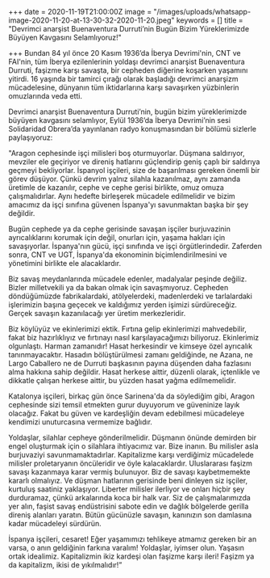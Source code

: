 +++
date = 2020-11-19T21:00:00Z
image = "/images/uploads/whatsapp-image-2020-11-20-at-13-30-32-2020-11-20.jpeg"
keywords = []
title = "Devrimci anarşist Buenaventura Durruti’nin Bugün Bizim Yüreklerimizde Büyüyen Kavgasını Selamlıyoruz!"

+++
Bundan 84 yıl önce 20 Kasım 1936’da İberya Devrimi'nin, CNT ve FAI'nin, tüm İberya ezilenlerinin yoldaşı devrimci anarşist Buenaventura Durruti, faşizme karşı savaşta, bir cepheden diğerine koşarken yaşamını yitirdi. 16 yaşında bir tamirci çırağı olarak başladığı devrimci anarşizm mücadelesine, dünyanın tüm iktidarlarına karşı savaşırken yüzbinlerin omuzlarında veda etti.

Devrimci anarşist Buenaventura Durruti’nin, bugün bizim yüreklerimizde büyüyen kavgasını selamlıyor, Eylül 1936’da İberya Devrimi’nin sesi Solidaridad Obrera’da yayınlanan radyo konuşmasından bir bölümü sizlerle paylaşıyoruz:

"Aragon cephesinde işçi milisleri boş oturmuyorlar. Düşmana saldırıyor, mevziler ele geçiriyor ve direniş hatlarını güçlendirip geniş çaplı bir saldırıya geçmeyi bekliyorlar. İspanyol işçileri, size de başarılması gereken önemli bir görev düşüyor. Çünkü devrim yalnız silahla kazanılmaz, aynı zamanda üretimle de kazanılır, cephe ve cephe gerisi birlikte, omuz omuza çalışmalıdırlar. Aynı hedefte birleşerek mücadele edilmelidir ve bizim amacımız da işçi sınıfına güvenen İspanya'yı savunmaktan başka bir şey değildir.

Bugün cephede ya da cephe gerisinde savaşan işçiler burjuvazinin ayrıcalıklarını korumak için değil, onurları için, yaşama hakları için savaşıyorlar. İspanya'nın gücü, işçi sınıfında ve işçi örgütlerindedir. Zaferden sonra, CNT ve UGT, İspanya'da ekonominin biçimlendirilmesini ve yönetimini birlikte ele alacaklardır.

Biz savaş meydanlarında mücadele edenler, madalyalar peşinde değiliz. Bizler milletvekili ya da bakan olmak için savaşmıyoruz. Cepheden döndüğümüzde fabrikalardaki, atölyelerdeki, madenlerdeki ve tarlalardaki işlerimizin başına geçecek ve kaldığımız yerden işimizi sürdüreceğiz. Gerçek savaşın kazanılacağı yer üretim merkezleridir.

Biz köylüyüz ve ekinlerimizi ektik. Fırtına gelip ekinlerimizi mahvedebilir, fakat biz hazırlıklıyız ve fırtınayı nasıl karşılayacağımızı biliyoruz. Ekinlerimiz olgunlaştı. Harman zamanıdır! Hasat herkesindir ve kimseye özel ayrıcalık tanınmayacaktır. Hasadın bölüştürülmesi zamanı geldiğinde, ne Azana, ne Largo Caballero ne de Durruti başkasının payına düşenden daha fazlasını alma hakkına sahip değildir. Hasat herkese aittir, düzenli olarak, içtenlikle ve dikkatle çalışan herkese aittir, bu yüzden hasat yağma edilmemelidir.

Katalonya işçileri, birkaç gün önce Sarinena'da da söylediğim gibi, Aragon cephesinde sizi temsil etmekten gurur duyuyorum ve güveninize layık olacağız. Fakat bu güven ve kardeşliğin devam edebilmesi mücadeleye kendimizi unuturcasına vermemize bağlıdır.

Yoldaşlar, silahlar cepheye gönderilmelidir. Düşmanın önünde demirden bir engel oluşturmak için o silahlara ihtiyacımız var. Bize inanın. Bu milisler asla burjuvaziyi savunmamaktadırlar. Kapitalizme karşı verdiğimiz mücadelede milisler proletaryanın öncüleridir ve öyle kalacaklardır. Uluslararası faşizm savaşı kazanmaya karar vermiş bulunuyor. Biz de savaşı kaybetmemekte kararlı olmalıyız. Ve düşman hatlarının gerisinde beni dinleyen siz işçiler, kurtuluş saatiniz yaklaşıyor. Liberter milisler ilerliyor ve onları hiçbir şey durduramaz, çünkü arkalarında koca bir halk var. Siz de çalışmalarımızda yer alın, faşist savaş endüstrisini sabote edin ve dağlık bölgelerde gerilla direniş alanları yaratın. Bütün gücünüzle savaşın, kanınızın son damlasına kadar mücadeleyi sürdürün.

İspanya işçileri, cesaret! Eğer yaşamımızı tehlikeye atmamız gereken bir an varsa, o anın geldiğinin farkına varalım! Yoldaşlar, iyimser olun. Yaşasın ortak idealimiz. Kapitalizmin ikiz kardeşi olan faşizme karşı ileri! Faşizm ya da kapitalizm, ikisi de yıkılmalıdır!”
